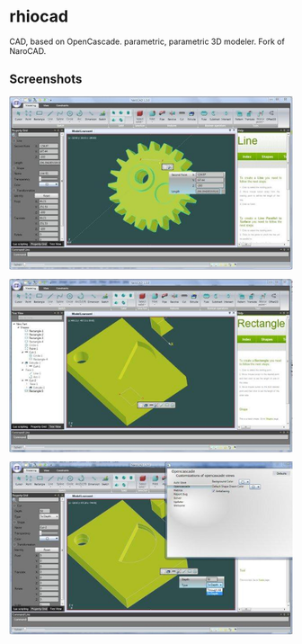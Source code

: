 # rhiocad
CAD, based on OpenCascade. parametric, parametric 3D modeler. Fork of NaroCAD.

## Screenshots
![img1](Documents/Screenshots/screenshot01.jpg)

![img2](Documents/Screenshots/screenshot02.jpg)

![img3](Documents/Screenshots/screenshot03.jpg)
